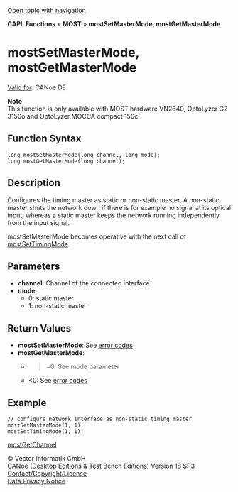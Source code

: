 [Open topic with navigation](../../../../../CANoeDEFamily.htm#Topics/CAPLFunctions/MOST/Functions/CAPLfunctionMOSTSetGetMasterMode.md)

**CAPL Functions** » **MOST** » **mostSetMasterMode, mostGetMasterMode**

# mostSetMasterMode, mostGetMasterMode

[Valid for](../../../Shared/FeatureAvailability.md): CANoe DE

**Note**  
This function is only available with MOST hardware VN2640, OptoLyzer G2 3150o and OptoLyzer MOCCA compact 150c.

## Function Syntax

```plaintext
long mostSetMasterMode(long channel, long mode);
long mostGetMasterMode(long channel);
```

## Description

Configures the timing master as static or non-static master. A non-static master shuts the network down if there is for example no signal at its optical input, whereas a static master keeps the network running independently from the input signal.

mostSetMasterMode becomes operative with the next call of [mostSetTimingMode](CAPLfunctionMOSTSetTimingMode.md).

## Parameters

- **channel**: Channel of the connected interface
- **mode**:
  - 0: static master
  - 1: non-static master

## Return Values

- **mostSetMasterMode**: See [error codes](../CAPLfunctionsMOSTErrorCodes.md)
- **mostGetMasterMode**:
  - >=0: See mode parameter
  - <0: See [error codes](../CAPLfunctionsMOSTErrorCodes.md)

## Example

```plaintext
// configure network interface as non-static timing master
mostSetMasterMode(1, 1);
mostSetTimingMode(1, 1);
```

[mostGetChannel](CAPLfunctionMOSTGetChannel.md)

© Vector Informatik GmbH  
CANoe (Desktop Editions & Test Bench Editions) Version 18 SP3  
[Contact/Copyright/License](../../../Shared/ContactCopyrightLicense.md)  
[Data Privacy Notice](https://www.vector.com/int/en/company/get-info/privacy-policy/)
